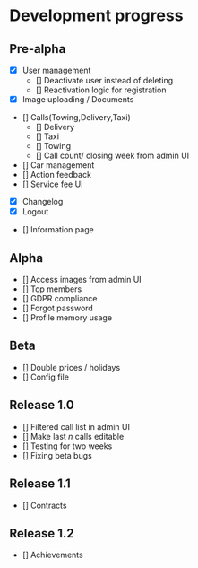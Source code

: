 # Development progress
## Pre-alpha 
- [x] User management
	- [] Deactivate user instead of deleting
	- [] Reactivation logic for registration
- [x] Image uploading / Documents
- [] Calls(Towing,Delivery,Taxi)
	- [] Delivery
	- [] Taxi
	- [] Towing
	- [] Call count/ closing week from admin UI
- [] Car management
- [] Action feedback
- [] Service fee UI
- [x] Changelog
- [x] Logout
- [] Information page
## Alpha
- [] Access images from admin UI
- [] Top members
- [] GDPR compliance 
- [] Forgot password
- [] Profile memory usage
## Beta
- [] Double prices / holidays
- [] Config file
## Release 1.0
- [] Filtered call list in admin UI
- [] Make last *n* calls editable
- [] Testing for two weeks
- [] Fixing beta bugs
## Release 1.1
- [] Contracts
## Release 1.2
- [] Achievements
